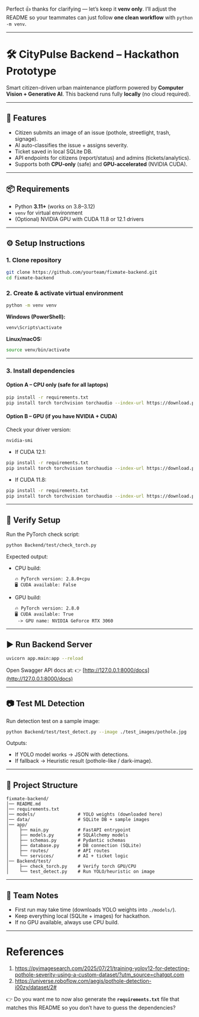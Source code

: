 Perfect 👍 thanks for clarifying — let’s keep it **venv only**. I’ll adjust the README so your teammates can just follow **one clean workflow** with `python -m venv`.

---

# 🛠️ CityPulse Backend – Hackathon Prototype

Smart citizen-driven urban maintenance platform powered by **Computer Vision + Generative AI**.
This backend runs fully **locally** (no cloud required).

---

## 🚀 Features

* Citizen submits an image of an issue (pothole, streetlight, trash, signage).
* AI auto-classifies the issue + assigns severity.
* Ticket saved in local SQLite DB.
* API endpoints for citizens (report/status) and admins (tickets/analytics).
* Supports both **CPU-only** (safe) and **GPU-accelerated** (NVIDIA CUDA).

---

## 📦 Requirements

* Python **3.11+** (works on 3.8–3.12)
* `venv` for virtual environment
* (Optional) NVIDIA GPU with CUDA 11.8 or 12.1 drivers

---

## ⚙️ Setup Instructions

### 1. Clone repository

```bash
git clone https://github.com/yourteam/fixmate-backend.git
cd fixmate-backend
```

### 2. Create & activate virtual environment

```bash
python -m venv venv
```

**Windows (PowerShell):**

```bash
venv\Scripts\activate
```

**Linux/macOS:**

```bash
source venv/bin/activate
```

---

### 3. Install dependencies

#### Option A – CPU only (safe for all laptops)

```bash
pip install -r requirements.txt
pip install torch torchvision torchaudio --index-url https://download.pytorch.org/whl/cpu
```

#### Option B – GPU (if you have NVIDIA + CUDA)

Check your driver version:

```bash
nvidia-smi
```

* If CUDA 12.1:

```bash
pip install -r requirements.txt
pip install torch torchvision torchaudio --index-url https://download.pytorch.org/whl/cu121
```

* If CUDA 11.8:

```bash
pip install -r requirements.txt
pip install torch torchvision torchaudio --index-url https://download.pytorch.org/whl/cu118
```

---

## 🧪 Verify Setup

Run the PyTorch check script:

```bash
python Backend/test/check_torch.py
```

Expected output:

* CPU build:

  ```
  🔥 PyTorch version: 2.8.0+cpu
  🖥️ CUDA available: False
  ```
* GPU build:

  ```
  🔥 PyTorch version: 2.8.0
  🖥️ CUDA available: True
   -> GPU name: NVIDIA GeForce RTX 3060
  ```

---

## ▶️ Run Backend Server

```bash
uvicorn app.main:app --reload
```

Open Swagger API docs at:
👉 [http://127.0.0.1:8000/docs](http://127.0.0.1:8000/docs)

---

## 📷 Test ML Detection

Run detection test on a sample image:

```bash
python Backend/test/test_detect.py --image ./test_images/pothole.jpg
```

Outputs:

* If YOLO model works → JSON with detections.
* If fallback → Heuristic result (pothole-like / dark-image).

---

## 📂 Project Structure

```
fixmate-backend/
│── README.md
│── requirements.txt
│── models/                # YOLO weights (downloaded here)
│── data/                  # SQLite DB + sample images
│── app/
│    ├── main.py           # FastAPI entrypoint
│    ├── models.py         # SQLAlchemy models
│    ├── schemas.py        # Pydantic schemas
│    ├── database.py       # DB connection (SQLite)
│    ├── routes/           # API routes
│    └── services/         # AI + ticket logic
│── Backend/test/
│    ├── check_torch.py    # Verify torch GPU/CPU
│    └── test_detect.py    # Run YOLO/heuristic on image
```

---

## 👥 Team Notes

* First run may take time (downloads YOLO weights into `./models/`).
* Keep everything local (SQLite + images) for hackathon.
* If no GPU available, always use CPU build.

---

# References
1) https://pyimagesearch.com/2025/07/21/training-yolov12-for-detecting-pothole-severity-using-a-custom-dataset/?utm_source=chatgpt.com
2) https://universe.roboflow.com/aegis/pothole-detection-i00zy/dataset/2#

👉 Do you want me to now also generate the **`requirements.txt`** file that matches this README so you don’t have to guess the dependencies?



